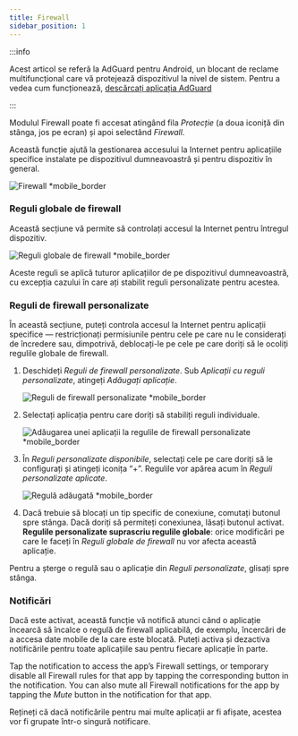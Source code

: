 ```yaml
---
title: Firewall
sidebar_position: 1
---
```


:::info

Acest articol se referă la AdGuard pentru Android, un blocant de reclame multifuncțional care vă protejează dispozitivul la nivel de sistem. Pentru a vedea cum funcționează, [descărcați aplicația AdGuard](https://agrd.io/download-kb-adblock)

:::

Modulul Firewall poate fi accesat atingând fila _Protecție_ (a doua iconiță din stânga, jos pe ecran) și apoi selectând _Firewall_.

Această funcție ajută la gestionarea accesului la Internet pentru aplicațiile specifice instalate pe dispozitivul dumneavoastră și pentru dispozitiv în general.

![Firewall \*mobile_border](https://cdn.adtidy.org/blog/new/gdn94firewall.png)

### Reguli globale de firewall

Această secțiune vă permite să controlați accesul la Internet pentru întregul dispozitiv.

![Reguli globale de firewall \*mobile_border](https://cdn.adtidy.org/blog/new/4zx2nhglobal_rules.png)

Aceste reguli se aplică tuturor aplicațiilor de pe dispozitivul dumneavoastră, cu excepția cazului în care ați stabilit reguli personalizate pentru acestea.

### Reguli de firewall personalizate

În această secțiune, puteți controla accesul la Internet pentru aplicații specifice — restricționați permisiunile pentru cele pe care nu le considerați de încredere sau, dimpotrivă, deblocați-le pe cele pe care doriți să le ocoliți regulile globale de firewall.

1. Deschideți _Reguli de firewall personalizate_. Sub _Aplicații cu reguli personalizate_, atingeți _Adăugați aplicație_.

    ![Reguli de firewall personalizate \*mobile_border](https://cdn.adtidy.org/blog/new/qkxpecustom_rules.png)

2. Selectați aplicația pentru care doriți să stabiliți reguli individuale.

    ![Adăugarea unei aplicații la regulile de firewall personalizate \*mobile_border](https://cdn.adtidy.org/blog/new/2db47fadding_app.png)

3. În _Reguli personalizate disponibile_, selectați cele pe care doriți să le configurați și atingeți iconița “+”. Regulile vor apărea acum în _Reguli personalizate aplicate_.

    ![Regulă adăugată \*mobile_border](https://cdn.adtidy.org/blog/new/6fzjladded_rule.png)

4. Dacă trebuie să blocați un tip specific de conexiune, comutați butonul spre stânga. Dacă doriți să permiteți conexiunea, lăsați butonul activat. **Regulile personalizate suprascriu regulile globale**: orice modificări pe care le faceți în _Reguli globale de firewall_ nu vor afecta această aplicație.

Pentru a șterge o regulă sau o aplicație din _Reguli personalizate_, glisați spre stânga.

### Notificări

Dacă este activat, această funcție vă notifică atunci când o aplicație încearcă să încalce o regulă de firewall aplicabilă, de exemplu, încercări de a accesa date mobile de la care este blocată. Puteți activa și dezactiva notificările pentru toate aplicațiile sau pentru fiecare aplicație în parte.

Tap the notification to access the app’s Firewall settings, or temporary disable all Firewall rules for that app by tapping the corresponding button in the notification. You can also mute all Firewall notifications for the app by tapping the _Mute_ button in the notification for that app.

Rețineți că dacă notificările pentru mai multe aplicații ar fi afișate, acestea vor fi grupate într-o singură notificare.
